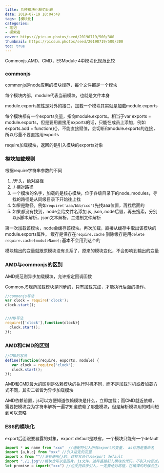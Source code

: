 ```yaml
---
title: 几种模块化规范比较
date: 2019-07-19 10:04:48
tags: [模块化]
categories: 
- 笔记
- 探索者
cover: https://picsum.photos/seed/20190719/500/300
thumbnail: https://picsum.photos/seed/20190719/500/300
toc: true
---
```


Commonjs,AMD，CMD，ESModule 4中模块化规范比较
<!-- more -->
### commonjs

commonjs是node应用的模块规范，每个文件都是一个模块

每个模块内部，module代表当前模块，也就是文件本身

module.exports属性是对外的接口，加载一个模块其实就是加载module.exports

每个模块都有一个exports变量，指向module.exports。相当于var exports = module.exports，但是要用直接用exports的话，只能在成员上添加，例如exports.add = function(){}，不能直接赋值，会切断和module.exports的连接，所以尽量不要直接用exports

require加载模块，返回的是引入模块的exports对象

### 模块加载规则
根据require字符串参数的不同
1. /开头，绝对路径
2. ./ 相对路径
3. 一个模块的名字，加载的是核心模块，位于各级目录下的node_modules，寻找的路径是从同级目录下开始往上找
4. 如果是路径，例如`require('aaa/bbb/ccc')`先找aaa位置，再找后面的
5. 如果都没有找到，node会给文件名添加.js,.json,.node后缀，再去搜索，分别以js脚本解析，json文本解析，二进制文件解析

第一次加载该模块，node会缓存该模块。再次加载，直接从缓存中取出该模块的module.exports属性。
缓存是保存在`require.cache`
删除缓存是用`delete require.cache[moduleName];`基本不会用到这个的

模块输出的变量就跟原模块没有关系了，原来的模块变化，不会影响到输出的变量


### AMD与commonjs的区别
AMD规范则异步加载模块，允许指定回调函数

CommonJS规范加载模块是同步的，只有加载完成，才能执行后面的操作。

```js
//commonjs写法
var clock = require('clock');
clock.start();


//AMD写法
require(['clock'],function(clock){
  clock.start();
});
```

### AMD和CMD的区别

```js
//CMD的写法
define(function(require, exports, module) {
   var clock = require('clock');
   clock.start();
});
```
AMD和CMD最大的区别是依赖模块的执行时机不同，而不是加载时机或者加载方式不同，其实二者皆为异步加载模块

AMD依赖前置，js可以方便知道依赖模块是什么，立即加载；而CMD就近依赖，需要把模块变为字符串解析一遍才知道依赖了那些模块，但是解析模块用的时间短到可以忽略

### ES6的模块化

export后面跟要暴露的对象，export default是缺省，一个模块只能有一个default
```js
import * as name from "xxx"  //通配符引入所有export的变量， as作用是重命名
import {a,b,c} from "xxx" //引入指定的变量
import x from ""//没有使用{}的，这样写会引入export default
import "./1.jpg"//模块也可以是图片，js文件，这样直接引入模块的代码，不引入内部成员
let promise = import("xxx") //也支持异步引入，一定要绝对路径，在编译的时候会生成异步的模块，前面带有数字那些文件就是
```

